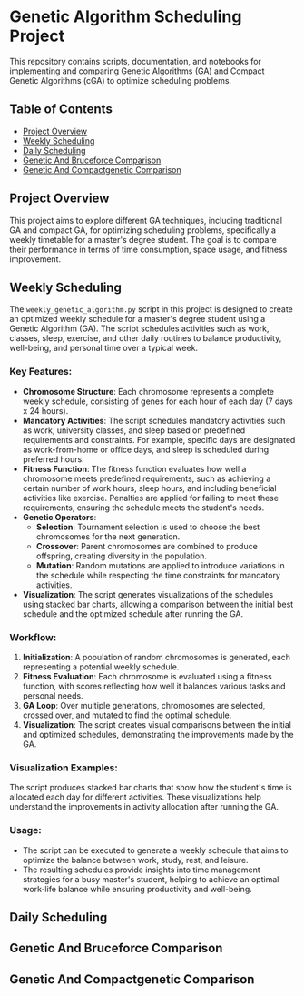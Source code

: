 # Genetic Algorithm Scheduling Project

This repository contains scripts, documentation, and notebooks for implementing and comparing Genetic Algorithms (GA) and Compact Genetic Algorithms (cGA) to optimize scheduling problems.

## Table of Contents
- [Project Overview](#project-overview)
- [Weekly Scheduling](#weekly-scheduling)
- [Daily Scheduling](#daily-scheduling)
- [Genetic And Bruceforce Comparison](#genetic-bruceforce-comparison])
- [Genetic And Compactgenetic Comparison](#genetic-compact-genetic-comparison])

## Project Overview
This project aims to explore different GA techniques, including traditional GA and compact GA, for optimizing scheduling problems, specifically a weekly timetable for a master's degree student. The goal is to compare their performance in terms of time consumption, space usage, and fitness improvement.

## Weekly Scheduling
The `weekly_genetic_algorithm.py` script in this project is designed to create an optimized weekly schedule for a master's degree student using a Genetic Algorithm (GA). The script schedules activities such as work, classes, sleep, exercise, and other daily routines to balance productivity, well-being, and personal time over a typical week.

### Key Features:
- **Chromosome Structure**: Each chromosome represents a complete weekly schedule, consisting of genes for each hour of each day (7 days x 24 hours).
- **Mandatory Activities**: The script schedules mandatory activities such as work, university classes, and sleep based on predefined requirements and constraints. For example, specific days are designated as work-from-home or office days, and sleep is scheduled during preferred hours.
- **Fitness Function**: The fitness function evaluates how well a chromosome meets predefined requirements, such as achieving a certain number of work hours, sleep hours, and including beneficial activities like exercise. Penalties are applied for failing to meet these requirements, ensuring the schedule meets the student's needs.
- **Genetic Operators**:
  - **Selection**: Tournament selection is used to choose the best chromosomes for the next generation.
  - **Crossover**: Parent chromosomes are combined to produce offspring, creating diversity in the population.
  - **Mutation**: Random mutations are applied to introduce variations in the schedule while respecting the time constraints for mandatory activities.
- **Visualization**: The script generates visualizations of the schedules using stacked bar charts, allowing a comparison between the initial best schedule and the optimized schedule after running the GA.

### Workflow:
1. **Initialization**: A population of random chromosomes is generated, each representing a potential weekly schedule.
2. **Fitness Evaluation**: Each chromosome is evaluated using a fitness function, with scores reflecting how well it balances various tasks and personal needs.
3. **GA Loop**: Over multiple generations, chromosomes are selected, crossed over, and mutated to find the optimal schedule.
4. **Visualization**: The script creates visual comparisons between the initial and optimized schedules, demonstrating the improvements made by the GA.

### Visualization Examples:
The script produces stacked bar charts that show how the student's time is allocated each day for different activities. These visualizations help understand the improvements in activity allocation after running the GA.

### Usage:
- The script can be executed to generate a weekly schedule that aims to optimize the balance between work, study, rest, and leisure.
- The resulting schedules provide insights into time management strategies for a busy master's student, helping to achieve an optimal work-life balance while ensuring productivity and well-being.


## Daily Scheduling


## Genetic And Bruceforce Comparison


## Genetic And Compactgenetic Comparison

